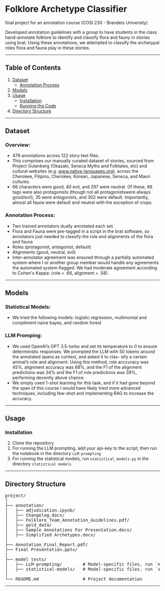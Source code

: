 # Folklore Archetype Classifier
final project for an annotation course (COSI 230 - Brandeis University)

Developed annotation guidelines with a group to have students in the class hand-annotate folklore to identify and classify flora and fauny in stories using brat. Using these annotations, we attempted to classify the archetypal roles flora and fauna play in these stories.

---

## **Table of Contents**
1. [Dataset](#dataset)  
   - [Annotation Process](#annotation-process)  
2. [Models](#models)  
3. [Usage](#usage)  
   - [Installation](#installation)  
   - [Running the Code](#running-the-code)  
4. [Directory Structure](#directory-structure)  

---

## **Dataset**

### **Overview**:
- 479 annotations across 122 story text files.
- This comprises our manually curated dataset of stories, sourced from Project Gutenberg (Okazaki, Seneca Myths and Folktales, etc) and cultural websites (e.g. www.native-languages.org), across the Cherokee, Filipino, Cherokee, Korean, Japanese, Seneca, and Maori cultures.
- 66 characters were good, 40 evil, and 297 were neutral. Of these, 66 tags were also protagonists (though not all protagonistswere always good/evil), 35 were antagonists, and 302 were default. Importantly, almost all fauna were default and neutral with the exception of crops.

### **Annotation Process**:
- Two trained annotators dually annotated each set.
- Flora and Fauna were pre-tagged in a script in the brat software, so annotators just needed to classify the role and alignments of the flora and fauna
- Roles (protagonist, antagonist, default)
- Alignments (good, neutral, evil)
- Inter-annotator agreement was ensured through a partially automated system where I or another group member would handle any agreements the automated system flagged. We had moderate agreement according to Cohen's Kappa:  (role = .66, alignment = .58).

---

## **Models**

### **Statistical Models**:
- We tried the following models: logistic regression, multinomial and compliment naive bayes, and random forest

### **LLM Promping**:
- We used OpenAI’s GPT 3.5-turbo and set its temperature to 0 to ensure deterministic responses. We prompted the LLM with 50 tokens around the annotated spans as context, and asked it to clas- sify a certain animal’s role and alignment. Using this method, role acccuracy was 45%, alignment accuracy was 68%, and the F1 of the alignment predictions was 34% and the F1 of role predictions was 39%, performing decently above chance.
- We simply used 1-shot learning for this task, and if it had gone beyond the span of this course I would have likely tried more advanced techniques, including few-shot and implementing RAG to increase the accuracy. 

---

## **Usage**

### **Installation**
1. Clone the repository
2. For running the LLM prompting, add your api-key to the script, then run the notebook in the directory `LLM-prompting`
3. For running the statistical models, run `statistical_models.py` in the directory  `statistical models`

---

## **Directory Structure**

<pre>
project/
│
├── annotation/
│   ├── adjudication.ipynb/                                 # Script to flag disagreements and get statistics
│   ├── Changelog.docx/                                     # Log of annotation guideline updates
│   ├── Folklore_Team_Annotation_Guidelines.pdf/            # Guidelines
│   ├── gold_data/                                          # Includes brat annotation configuration and gold annotations
│   ├── Sample Annotations For Presentation.docx/           # Exampe annotations
│   ├── Simplified Archetypes.docx/                         # Explanation of each archetype
│
├── Annotation_Final_Report.pdf/                            # Conference style report on project
├── Final Presentation.pptx/                                # Final class presentation
|   
├── model tests/
│   ├── LLM-prompting/        # Model-specific files, run `model_v1.ipynb` or `stats.py` for use
│   ├── statistical-models/   # Model-specific files, run `statistical_models.py` for use
│
└── README.md                 # Project documentation
</pre>








---
